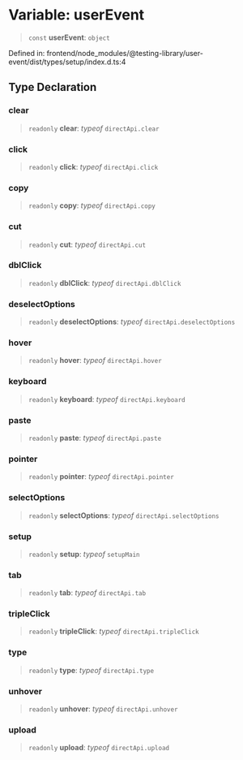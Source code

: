 # Variable: userEvent

> `const` **userEvent**: `object`

Defined in: frontend/node\_modules/@testing-library/user-event/dist/types/setup/index.d.ts:4

## Type Declaration

### clear

> `readonly` **clear**: *typeof* `directApi.clear`

### click

> `readonly` **click**: *typeof* `directApi.click`

### copy

> `readonly` **copy**: *typeof* `directApi.copy`

### cut

> `readonly` **cut**: *typeof* `directApi.cut`

### dblClick

> `readonly` **dblClick**: *typeof* `directApi.dblClick`

### deselectOptions

> `readonly` **deselectOptions**: *typeof* `directApi.deselectOptions`

### hover

> `readonly` **hover**: *typeof* `directApi.hover`

### keyboard

> `readonly` **keyboard**: *typeof* `directApi.keyboard`

### paste

> `readonly` **paste**: *typeof* `directApi.paste`

### pointer

> `readonly` **pointer**: *typeof* `directApi.pointer`

### selectOptions

> `readonly` **selectOptions**: *typeof* `directApi.selectOptions`

### setup

> `readonly` **setup**: *typeof* `setupMain`

### tab

> `readonly` **tab**: *typeof* `directApi.tab`

### tripleClick

> `readonly` **tripleClick**: *typeof* `directApi.tripleClick`

### type

> `readonly` **type**: *typeof* `directApi.type`

### unhover

> `readonly` **unhover**: *typeof* `directApi.unhover`

### upload

> `readonly` **upload**: *typeof* `directApi.upload`
